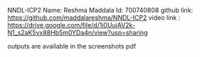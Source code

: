 NNDL-ICP2
Name: Reshma Maddala Id: 700740808 github link: https://github.com/maddalareshma/NNDL-ICP2 
video link : https://drive.google.com/file/d/1i0UujAV2k-N1_s2aK5vx88Hb5m0YDa4n/view?usp=sharing

outputs are available in the screenshots pdf 
